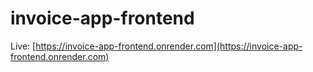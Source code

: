 # invoice-app-frontend

Live: [https://invoice-app-frontend.onrender.com](https://invoice-app-frontend.onrender.com)
